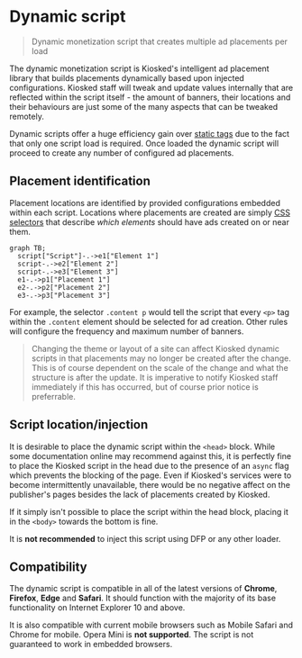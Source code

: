 # Dynamic script
> Dynamic monetization script that creates multiple ad placements per load

The dynamic monetization script is Kiosked's intelligent ad placement library that builds placements dynamically based upon injected configurations. Kiosked staff will tweak and update values internally that are reflected within the script itself - the amount of banners, their locations and their behaviours are just some of the many aspects that can be tweaked remotely.

Dynamic scripts offer a huge efficiency gain over [static tags](script/introduction_statictag.md) due to the fact that only one script load is required. Once loaded the dynamic script will proceed to create any number of configured ad placements.

## Placement identification

Placement locations are identified by provided configurations embedded within each script. Locations where placements are created are simply [CSS selectors](https://developer.mozilla.org/en-US/docs/Learn/CSS/Introduction_to_CSS/Selectors) that describe _which elements_ should have ads created on or near them.

```mermaid
graph TB;
  script["Script"]-.->e1["Element 1"]
  script-.->e2["Element 2"]
  script-.->e3["Element 3"]
  e1-.->p1["Placement 1"]
  e2-.->p2["Placement 2"]
  e3-.->p3["Placement 3"]
```

For example, the selector `.content p` would tell the script that every `<p>` tag within the `.content` element should be selected for ad creation. Other rules will configure the frequency and maximum number of banners.

> Changing the theme or layout of a site can affect Kiosked dynamic scripts in that placements may no longer be created after the change. This is of course dependent on the scale of the change and what the structure is after the update. It is imperative to notify Kiosked staff immediately if this has occurred, but of course prior notice is preferrable.

## Script location/injection

It is desirable to place the dynamic script within the `<head>` block. While some documentation online may recommend against this, it is perfectly fine to place the Kiosked script in the head due to the presence of an `async` flag which prevents the blocking of the page. Even if Kiosked's services were to become intermittently unavailable, there would be no negative affect on the publisher's pages besides the lack of placements created by Kiosked.

If it simply isn't possible to place the script within the head block, placing it in the `<body>` towards the bottom is fine.

It is **not recommended** to inject this script using DFP or any other loader.

## Compatibility

The dynamic script is compatible in all of the latest versions of **Chrome**, **Firefox**, **Edge** and **Safari**. It should function with the majority of its base functionality on Internet Explorer 10 and above.

It is also compatible with current mobile browsers such as Mobile Safari and Chrome for mobile. Opera Mini is **not supported**. The script is not guaranteed to work in embedded browsers.
